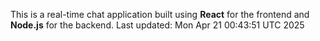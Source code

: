 This is a real-time chat application built using **React** for the frontend and **Node.js** for the backend.
Last updated: Mon Apr 21 00:43:51 UTC 2025
